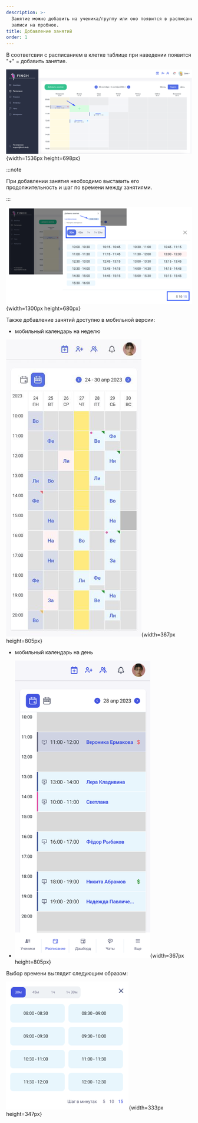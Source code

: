 ```yaml
---
description: >-
  Занятие можно добавить на ученика/группу или оно появится в расписании после
  записи на пробное.
title: Добавление занятий
order: 1
---
```


В соответсвии с расписанием в клетке таблице при наведении появится "+" = добавить занятие.

![](./dobavlenie-zanyatii-5.png){width=1536px height=698px}

:::note 

При добавлении занятия необходимо выставить его продолжительность и шаг по времени между занятиями.

:::

![](./dobavlenie-zanyatii-4.png){width=1300px height=680px}

Также добавление занятий доступно в мобильной версии:

-  мобильный календарь на неделю

![](./dobavlenie-zanyatii-3.png){width=367px height=805px}

-  мобильный календарь на день

-  ![](./dobavlenie-zanyatii-2.png){width=367px height=805px}

Выбор времени выглядит следующим образом:

![](./dobavlenie-zanyatii.png){width=333px height=347px}